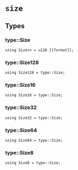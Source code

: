 # `size`


## Types

### **type::Size**

```pat
using Size<> = u128 [[format]];
```
### **type::Size128**

```pat
using Size128 = type::Size;
```
### **type::Size16**

```pat
using Size16 = type::Size;
```
### **type::Size32**

```pat
using Size32 = type::Size;
```
### **type::Size64**

```pat
using Size64 = type::Size;
```
### **type::Size8**

```pat
using Size8 = type::Size;
```
